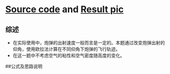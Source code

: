 # [Source code](https://raw.githubusercontent.com/pycll/computationalphysics_N2015301020174/master/schoolwork_4/schoolwork_4.py) and [Result pic]( computationalphysics_N2015301020174/schoolwork_4/schoolwork_4.PNG )

## 综述
- 在实际使用中，炮弹的出射速度一般而言是一定的。本题通过改变炮弹出射的仰角，使用欧拉法计算在不同仰角下炮弹的飞行轨迹。
- 在这一题中不考虑空气的粘性和空气密度随高度的变化。

##公式及思路说明
